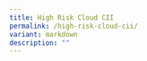 ```yaml
---
title: High Risk Cloud CII
permalink: /high-risk-cloud-cii/
variant: markdown
description: ""
---
```

